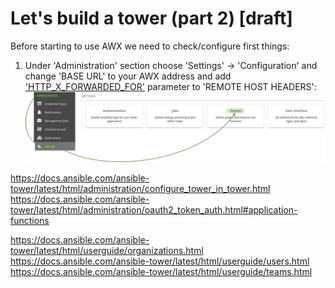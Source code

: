 # Let's build a tower (part 2) [draft]

Before starting to use AWX we need to check/configure first things:
1. Under 'Administration' section choose 'Settings' -> 'Configuration' and change 'BASE URL' to your AWX address and add ['HTTP_X_FORWARDED_FOR'](https://docs.ansible.com/ansible-tower/latest/html/administration/proxy-support.html#configure-known-proxies) parameter to 'REMOTE HOST HEADERS':
![System configuration](/images/ansible-tower/system_config.png)


https://docs.ansible.com/ansible-tower/latest/html/administration/configure_tower_in_tower.html
https://docs.ansible.com/ansible-tower/latest/html/administration/oauth2_token_auth.html#application-functions

https://docs.ansible.com/ansible-tower/latest/html/userguide/organizations.html
https://docs.ansible.com/ansible-tower/latest/html/userguide/users.html
https://docs.ansible.com/ansible-tower/latest/html/userguide/teams.html
